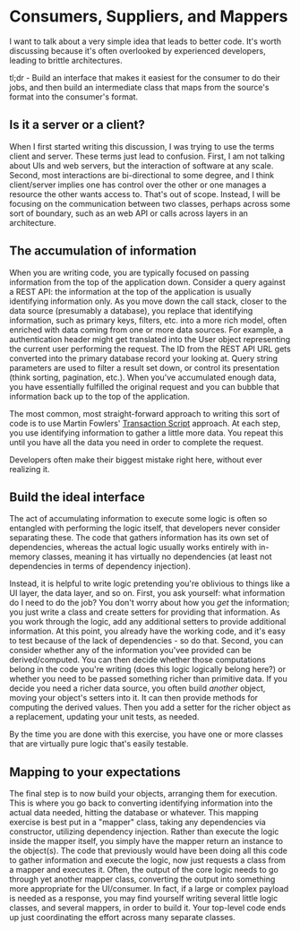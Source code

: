 # Consumers, Suppliers, and Mappers

I want to talk about a very simple idea that leads to better code. It's worth discussing because it's often overlooked by experienced developers, leading to brittle architectures.

tl;dr - Build an interface that makes it easiest for the consumer to do their jobs, and then build an intermediate class that maps from the source's format into the consumer's format.

## Is it a server or a client?
When I first started writing this discussion, I was trying to use the terms client and server. These terms just lead to confusion. First, I am not talking about UIs and web servers, but the interaction of software at any scale. Second, most interactions are bi-directional to some degree, and I think client/server implies one has control over the other or one manages a resource the other wants access to. That's out of scope. Instead, I will be focusing on the communication between two classes, perhaps across some sort of boundary, such as an web API or calls across layers in an architecture.

## The accumulation of information
When you are writing code, you are typically focused on passing information from the top of the application down. Consider a query against a REST API: the information at the top of the application is usually identifying information only. As you move down the call stack, closer to the data source (presumably a database), you replace that identifying information, such as primary keys, filters, etc. into a more rich model, often enriched with data coming from one or more data sources. For example, a authentication header might get translated into the User object representing the current user performing the request. The ID from the REST API URL gets converted into the primary database record your looking at. Query string parameters are used to filter a result set down, or control its presentation (think sorting, pagination, etc.). When you've accumulated enough data, you have essentially fulfilled the original request and you can bubble that information back up to the top of the application.

The most common, most straight-forward approach to writing this sort of code is to use Martin Fowlers' [Transaction Script](https://martinfowler.com/eaaCatalog/transactionScript.html) approach. At each step, you use identifying information to gather a little more data. You repeat this until you have all the data you need in order to complete the request.

Developers often make their biggest mistake right here, without ever realizing it.

## Build the ideal interface
The act of accumulating information to execute some logic is often so entangled with performing the logic itself, that developers never consider separating these. The code that gathers information has its own set of dependencies, whereas the actual logic usually works entirely with in-memory classes, meaning it has virtually no dependencies (at least not dependencies in terms of dependency injection).

Instead, it is helpful to write logic pretending you're oblivious to things like a UI layer, the data layer, and so on. First, you ask yourself: what information do I need to do the job? You don't worry about how you *get* the information; you just write a class and create setters for providing that information. As you work through the logic, add any additional setters to provide additional information. At this point, you already have the working code, and it's easy to test because of the lack of dependencies - so do that. Second, you can consider whether any of the information you'vee provided can be derived/computed. You can then decide whether those computations belong in the code you're writing (does this logic logically belong here?) or whether you need to be passed something richer than primitive data. If you decide you need a richer data source, you often build *another* object, moving your object's setters into it. It can then provide methods for computing the derived values. Then you add a setter for the richer object as a replacement, updating your unit tests, as needed.

By the time you are done with this exercise, you have one or more classes that are virtually pure logic that's easily testable.

## Mapping to your expectations
The final step is to now build your objects, arranging them for execution. This is where you go back to converting identifying information into the actual data needed, hitting the database or whatever. This mapping exercise is best put in a "mapper" class, taking any dependencies via constructor, utilizing dependency injection. Rather than execute the logic inside the mapper itself, you simply have the mapper return an instance to the object(s). The code that previously would have been doing all this code to gather information and execute the logic, now just requests a class from a mapper and executes it. Often, the output of the core logic needs to go through yet another mapper class, converting the output into something more appropriate for the UI/consumer. In fact, if a large or complex payload is needed as a response, you may find yourself writing several little logic classes, and several mappers, in order to build it. Your top-level code ends up just coordinating the effort across many separate classes.


